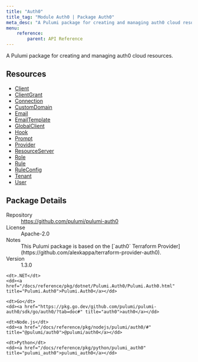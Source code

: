 ```yaml
---
title: "Auth0"
title_tag: "Module Auth0 | Package Auth0"
meta_desc: "A Pulumi package for creating and managing auth0 cloud resources."
menu:
    reference:
        parent: API Reference
---
```


<!-- WARNING: this file was generated by Pulumi Docs Generator. -->
<!-- Do not edit by hand unless you're certain you know what you are doing! -->

A Pulumi package for creating and managing auth0 cloud resources.

<h2 id="resources">Resources</h2>
<ul class="api">
    <li><a href="client" title="Client"><span class="symbol resource"></span>Client</a></li>
    <li><a href="clientgrant" title="ClientGrant"><span class="symbol resource"></span>ClientGrant</a></li>
    <li><a href="connection" title="Connection"><span class="symbol resource"></span>Connection</a></li>
    <li><a href="customdomain" title="CustomDomain"><span class="symbol resource"></span>CustomDomain</a></li>
    <li><a href="email" title="Email"><span class="symbol resource"></span>Email</a></li>
    <li><a href="emailtemplate" title="EmailTemplate"><span class="symbol resource"></span>EmailTemplate</a></li>
    <li><a href="globalclient" title="GlobalClient"><span class="symbol resource"></span>GlobalClient</a></li>
    <li><a href="hook" title="Hook"><span class="symbol resource"></span>Hook</a></li>
    <li><a href="prompt" title="Prompt"><span class="symbol resource"></span>Prompt</a></li>
    <li><a href="provider" title="Provider"><span class="symbol resource"></span>Provider</a></li>
    <li><a href="resourceserver" title="ResourceServer"><span class="symbol resource"></span>ResourceServer</a></li>
    <li><a href="role" title="Role"><span class="symbol resource"></span>Role</a></li>
    <li><a href="rule" title="Rule"><span class="symbol resource"></span>Rule</a></li>
    <li><a href="ruleconfig" title="RuleConfig"><span class="symbol resource"></span>RuleConfig</a></li>
    <li><a href="tenant" title="Tenant"><span class="symbol resource"></span>Tenant</a></li>
    <li><a href="user" title="User"><span class="symbol resource"></span>User</a></li>
</ul>

<h2 id="package-details">Package Details</h2>
<dl class="package-details">
	<dt>Repository</dt>
	<dd><a href="https://github.com/pulumi/pulumi-auth0">https://github.com/pulumi/pulumi-auth0</a></dd>
	<dt>License</dt>
	<dd>Apache-2.0</dd>
	<dt>Notes</dt>
	<dd>This Pulumi package is based on the [`auth0` Terraform Provider](https://github.com/alexkappa/terraform-provider-auth0).</dd>
	<dt>Version</dt>
	<dd>1.3.0</dd>
</dl>



<dl class="tabular">

    <dt>.NET</dt>
    <dd><a href="/docs/reference/pkg/dotnet/Pulumi.Auth0/Pulumi.Auth0.html" title="Pulumi.Auth0">Pulumi.Auth0</a></dd>

    <dt>Go</dt>
    <dd><a href="https://pkg.go.dev/github.com/pulumi/pulumi-auth0/sdk/go/auth0/?tab=doc#" title="auth0">auth0</a></dd>

    <dt>Node.js</dt>
    <dd><a href="/docs/reference/pkg/nodejs/pulumi/auth0/#" title="@pulumi/auth0">@pulumi/auth0</a></dd>

    <dt>Python</dt>
    <dd><a href="/docs/reference/pkg/python/pulumi_auth0" title="pulumi_auth0">pulumi_auth0</a></dd>

</dl>

